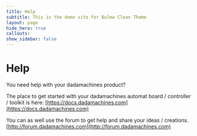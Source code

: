 ```yaml
---
title: Help
subtitle: This is the demo site for Bulma Clean Theme
layout: page
hide_hero: true
callouts: 
show_sidebar: false
---
```


# Help

You need help with your dadamachines product?

The place to get started with your dadamachines automat board / controller / toolkit is here: [https://docs.dadamachines.com](https://docs.dadamachines.com)

You can as well use the forum to get help and share your ideas / creations. [http://forum.dadamachines.com](http://forum.dadamachines.com)